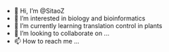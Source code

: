 - 👋 Hi, I’m @SitaoZ
- 👀 I’m interested in biology and bioinformatics
- 🌱 I’m currently learning translation control in plants
- 💞️ I’m looking to collaborate on ...
- 📫 How to reach me ...

<!---
SitaoZ/SitaoZ is a ✨ special ✨ repository because its `README.md` (this file) appears on your GitHub profile.
You can click the Preview link to take a look at your changes.
--->
